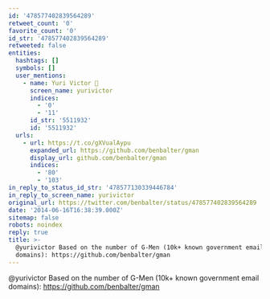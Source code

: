 ```yaml
---
id: '478577402839564289'
retweet_count: '0'
favorite_count: '0'
id_str: '478577402839564289'
retweeted: false
entities:
  hashtags: []
  symbols: []
  user_mentions:
    - name: Yuri Victor 🖤
      screen_name: yurivictor
      indices:
        - '0'
        - '11'
      id_str: '5511932'
      id: '5511932'
  urls:
    - url: https://t.co/gXVualAypu
      expanded_url: https://github.com/benbalter/gman
      display_url: github.com/benbalter/gman
      indices:
        - '80'
        - '103'
in_reply_to_status_id_str: '478577130339446784'
in_reply_to_screen_name: yurivictor
original_url: https://twitter.com/benbalter/status/478577402839564289
date: '2014-06-16T16:38:39.000Z'
sitemap: false
robots: noindex
reply: true
title: >-
  @yurivictor Based on the number of G-Men (10k+ known government email
  domains): https://github.com/benbalter/gman
---
```


@yurivictor Based on the number of G-Men (10k+ known government email domains): https://github.com/benbalter/gman
